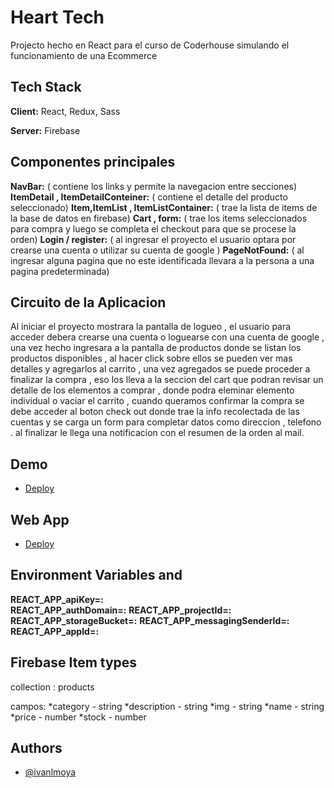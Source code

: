 
# Heart Tech

Projecto hecho en React para el curso de Coderhouse simulando el funcionamiento de una Ecommerce


## Tech Stack

**Client:** React, Redux, Sass

**Server:** Firebase


## Componentes principales

**NavBar:**  ( contiene los links y permite la navegacion entre secciones)
**ItemDetail , ItemDetailConteiner:** ( contiene el detalle del producto seleccionado)
**Item,ItemList , ItemListContainer:** ( trae la lista de items de la base de datos en firebase)
**Cart , form:** ( trae los items seleccionados para compra y luego se completa el checkout para que se procese la orden)
**Login / register:** ( al ingresar el proyecto el usuario optara por crearse una cuenta o utilizar su cuenta de google )
**PageNotFound:** ( al ingresar alguna pagina que no este identificada llevara a la persona a una pagina predeterminada)

## Circuito de la Aplicacion

Al iniciar el proyecto mostrara la pantalla de logueo , el usuario para acceder debera crearse una cuenta o loguearse con una cuenta de google , una vez hecho ingresara a la pantalla de productos donde se listan los productos disponibles , al hacer click sobre ellos se pueden ver mas detalles y agregarlos al carrito , una vez agregados se puede proceder a finalizar la compra , eso los lleva a la seccion del cart que podran revisar un detalle de los elementos a comprar , donde podra eleminar elemento individual o vaciar el carrito , cuando queramos confirmar la compra se debe acceder al boton check out donde trae la info recolectada de las cuentas y se carga un form para completar datos como direccion , telefono . al finalizar le llega una notificacion con el resumen de la orden al mail.

## Demo

- [Deploy](https://gfycat.com/untimelymenacingarabianoryx)


## Web App

- [Deploy](https://coder-react-seven.vercel.app/login)


## Environment Variables and


**REACT_APP_apiKey=:**  
**REACT_APP_authDomain=:** 
**REACT_APP_projectId=:** 
**REACT_APP_storageBucket=:** 
**REACT_APP_messagingSenderId=:** 
**REACT_APP_appId=:** 

## Firebase Item types 

collection : products

campos: *category - string
        *description - string
        *img - string
        *name - string
        *price - number
        *stock - number

## Authors

- [@ivanlmoya](https://www.github.com/ivanlmoya)


